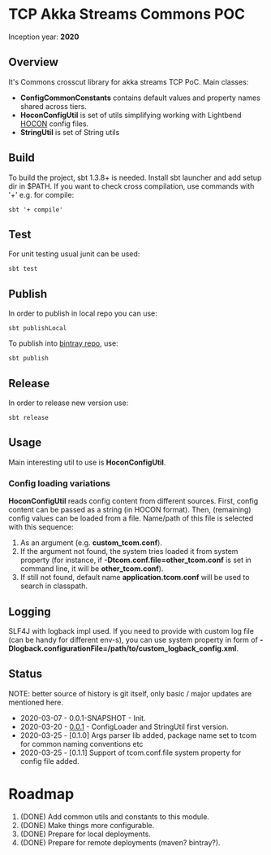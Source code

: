 TCP Akka Streams Commons POC
==================================
Inception year: **2020**

## Overview
It's Commons crosscut library for akka streams TCP PoC.
Main classes:  
- **ConfigCommonConstants** contains default values and property names shared across tiers.
- **HoconConfigUtil** is set of utils simplifying working with Lightbend [HOCON](https://github.com/lightbend/config/blob/master/HOCON.md) config files.  
- **StringUtil** is set of String utils

## Build
To build the project, sbt 1.3.8+ is needed. Install sbt launcher and add setup dir in $PATH.
If you want to check cross compilation, use commands with '+' e.g. for compile:
```
sbt '+ compile'
```

## Test
For unit testing usual junit can be used:
```
sbt test
```

## Publish
In order to publish in local repo you can use:
```
sbt publishLocal
```
To publish into  [bintray repo](https://bintray.com/pragmarad-tech/tcom-scala-akka/tcom-crosscut-commons-akka), use:
```
sbt publish
```

## Release
In order to release new version use:
```
sbt release
```
## Usage
Main interesting util to use is **HoconConfigUtil**.

### Config loading variations
**HoconConfigUtil** reads config content from different sources. First, config content can be passed as a string (in HOCON format).
Then, (remaining) config values can be loaded from a file. Name/path of this file is selected with this sequence:
1. As an argument (e.g. **custom_tcom.conf**).
2. If the argument not found, the system tries loaded it from system property (for instance, if **-Dtcom.conf.file=other_tcom.conf** is set in command line, it will be **other_tcom.conf**).
3. If still not found, default name **application.tcom.conf** will be used to search in classpath.

## Logging
SLF4J with logback impl used. If you need to provide with custom log file (can be handy for different env-s), you can use 
system property in form of **-Dlogback.configurationFile=/path/to/custom_logback_config.xml**.

## Status
NOTE: better source of history is git itself, only basic  / major updates are mentioned here.
* 2020-03-07 - 0.0.1-SNAPSHOT - Init.
* 2020-03-20 - [0.0.1](https://bintray.com/pragmarad-tech/tcom-scala-akka/tcom-crosscut-commons-akka/0.0.1) - ConfigLoader and StringUtil first version.
* 2020-03-25 - [0.1.0] Args parser lib added, package name set to tcom for common naming conventions etc   
* 2020-03-25 - [0.1.1] Support of tcom.conf.file system property for config file added.  

# Roadmap
1. (DONE) Add common utils and constants to this module.
2. (DONE) Make things more configurable.
3. (DONE) Prepare for local deployments.
4. (DONE) Prepare for remote deployments (maven? bintray?).
